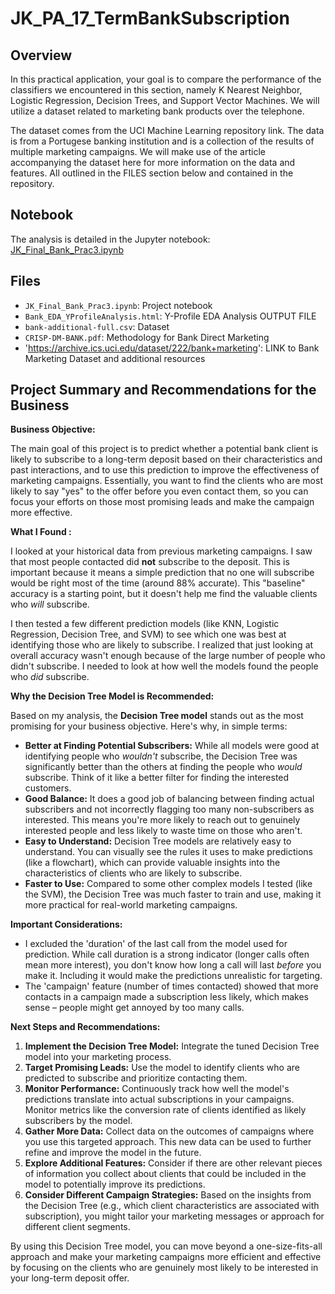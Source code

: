 # JK_PA_17_TermBankSubscription
## Overview
In this practical application, your goal is to compare the performance of the classifiers we encountered in this section, namely K Nearest Neighbor, Logistic Regression, Decision Trees, and Support Vector Machines. We will utilize a dataset related to marketing bank products over the telephone.

The dataset comes from the UCI Machine Learning repository link. The data is from a Portugese banking institution and is a collection of the results of multiple marketing campaigns. We will make use of the article accompanying the dataset here for more information on the data and features. All outlined in the FILES section below and contained in the repository. 



## Notebook
The analysis is detailed in the Jupyter notebook: [JK_Final_Bank_Prac3.ipynb](JK_Final_Bank_Prac3.ipynb)

## Files
- `JK_Final_Bank_Prac3.ipynb`: Project notebook 
- `Bank_EDA_YProfileAnalysis.html`: Y-Profile EDA Analysis OUTPUT FILE
- `bank-additional-full.csv`: Dataset
- `CRISP-DM-BANK.pdf`: Methodology for Bank Direct Marketing
- 'https://archive.ics.uci.edu/dataset/222/bank+marketing': LINK to Bank Marketing Dataset and additional resources

## Project Summary and Recommendations for the Business

**Business Objective:**

The main goal of this project is to predict whether a potential bank client is likely to subscribe to a long-term deposit based on their characteristics and past interactions, and to use this prediction to improve the effectiveness of marketing campaigns. Essentially, you want to find the clients who are most likely to say "yes" to the offer before you even contact them, so you can focus your efforts on those most promising leads and make the campaign more effective.

**What I Found :**

I looked at your historical data from previous marketing campaigns. I saw that most people contacted did **not** subscribe to the deposit. This is important because it means a simple prediction that no one will subscribe would be right most of the time (around 88% accurate). This "baseline" accuracy is a starting point, but it doesn't help me find the valuable clients who *will* subscribe.

I then tested a few different prediction models (like KNN, Logistic Regression, Decision Tree, and SVM) to see which one was best at identifying those who are likely to subscribe. I realized that just looking at overall accuracy wasn't enough because of the large number of people who didn't subscribe. I needed to look at how well the models found the people who *did* subscribe.

**Why the Decision Tree Model is Recommended:**

Based on my analysis, the **Decision Tree model** stands out as the most promising for your business objective. Here's why, in simple terms:

*   **Better at Finding Potential Subscribers:** While all models were good at identifying people who *wouldn't* subscribe, the Decision Tree was significantly better than the others at finding the people who *would* subscribe. Think of it like a better filter for finding the interested customers.
*   **Good Balance:** It does a good job of balancing between finding actual subscribers and not incorrectly flagging too many non-subscribers as interested. This means you're more likely to reach out to genuinely interested people and less likely to waste time on those who aren't.
*   **Easy to Understand:** Decision Tree models are relatively easy to understand. You can visually see the rules it uses to make predictions (like a flowchart), which can provide valuable insights into the characteristics of clients who are likely to subscribe.
*   **Faster to Use:** Compared to some other complex models I tested (like the SVM), the Decision Tree was much faster to train and use, making it more practical for real-world marketing campaigns.

**Important Considerations:**

*   I excluded the 'duration' of the last call from the model used for prediction. While call duration is a strong indicator (longer calls often mean more interest), you don't know how long a call will last *before* you make it. Including it would make the predictions unrealistic for targeting.
*   The 'campaign' feature (number of times contacted) showed that more contacts in a campaign made a subscription less likely, which makes sense – people might get annoyed by too many calls.

**Next Steps and Recommendations:**

1.  **Implement the Decision Tree Model:** Integrate the tuned Decision Tree model into your marketing process.
2.  **Target Promising Leads:** Use the model to identify clients who are predicted to subscribe and prioritize contacting them.
3.  **Monitor Performance:** Continuously track how well the model's predictions translate into actual subscriptions in your campaigns. Monitor metrics like the conversion rate of clients identified as likely subscribers by the model.
4.  **Gather More Data:** Collect data on the outcomes of campaigns where you use this targeted approach. This new data can be used to further refine and improve the model in the future.
5.  **Explore Additional Features:** Consider if there are other relevant pieces of information you collect about clients that could be included in the model to potentially improve its predictions.
6.  **Consider Different Campaign Strategies:** Based on the insights from the Decision Tree (e.g., which client characteristics are associated with subscription), you might tailor your marketing messages or approach for different client segments.

By using this Decision Tree model, you can move beyond a one-size-fits-all approach and make your marketing campaigns more efficient and effective by focusing on the clients who are genuinely most likely to be interested in your long-term deposit offer.

